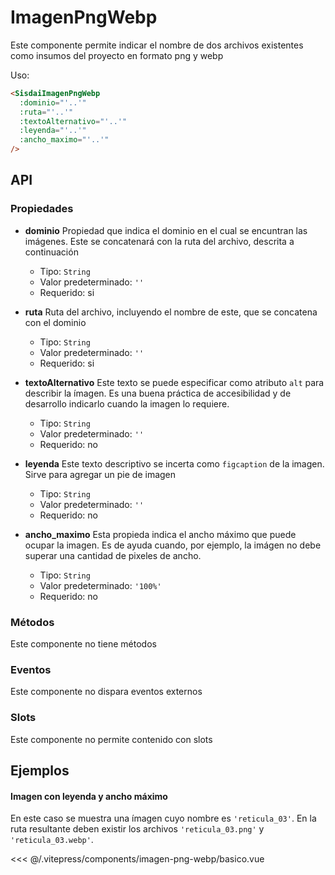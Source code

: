 <script setup>
import EjemploBasico from "../../.vitepress/components/imagen-png-webp/basico.vue";
</script>

# ImagenPngWebp

Este componente permite indicar el nombre de dos archivos existentes como insumos del proyecto en formato png y webp

Uso:

```html
<SisdaiImagenPngWebp
  :dominio="'..'"
  :ruta="'..'"
  :textoAlternativo="'..'"
  :leyenda="'..'"
  :ancho_maximo="'..'"
/>
```

<section id="api">

## API

### Propiedades

- **dominio**
  Propiedad que indica el dominio en el cual se encuntran las imágenes. Este se concatenará con la ruta del archivo, descrita a continuación

  - Tipo: `String`
  - Valor predeterminado: `''`
  - Requerido: si

- **ruta**
  Ruta del archivo, incluyendo el nombre de este, que se concatena con el dominio

  - Tipo: `String`
  - Valor predeterminado: `''`
  - Requerido: si

- **textoAlternativo**
  Este texto se puede especificar como atributo `alt` para describir la ímagen. Es una buena práctica de accesibilidad y de desarrollo indicarlo cuando la imagen lo requiere.

  - Tipo: `String`
  - Valor predeterminado: `''`
  - Requerido: no

- **leyenda**
  Este texto descriptivo se incerta como `figcaption` de la imagen. Sirve para agregar un pie de imagen

  - Tipo: `String`
  - Valor predeterminado: `''`
  - Requerido: no

- **ancho_maximo**
  Esta propieda indica el ancho máximo que puede ocupar la imagen. Es de ayuda cuando, por ejemplo, la imágen no debe superar una cantidad de pixeles de ancho.

  - Tipo: `String`
  - Valor predeterminado: `'100%'`
  - Requerido: no

### Métodos

Este componente no tiene métodos

### Eventos

Este componente no dispara eventos externos

### Slots

Este componente no permite contenido con slots

</section>

<section id="ejemplos">

## Ejemplos

#### Imagen con leyenda y ancho máximo

En este caso se muestra una ímagen cuyo nombre es `'reticula_03'`. En la ruta resultante deben existir los archivos `'reticula_03.png'` y `'reticula_03.webp'`.

<!-- <utils-ejemplo-doc ruta="imagen-png-webp/basico.vue"/> -->
<EjemploBasico />
<<< @/.vitepress/components/imagen-png-webp/basico.vue

</section>
